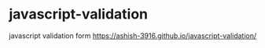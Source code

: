 # javascript-validation
javascript validation form
https://ashish-3916.github.io/javascript-validation/
